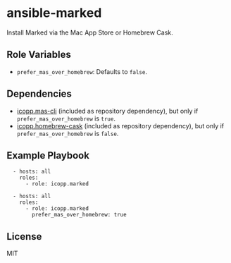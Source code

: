 # ansible-marked

Install Marked via the Mac App Store or Homebrew Cask.

## Role Variables

* `prefer_mas_over_homebrew`: Defaults to `false`.

## Dependencies

* [icopp.mas-cli](https://github.com/icopp/ansible-mas-cli) (included as repository dependency), but only if `prefer_mas_over_homebrew` is `true`.
* [icopp.homebrew-cask](https://github.com/icopp/ansible-homebrew-cask) (included as repository dependency), but only if `prefer_mas_over_homebrew` is `false`.

## Example Playbook

```
  - hosts: all
    roles:
      - role: icopp.marked
```

```
  - hosts: all
    roles:
      - role: icopp.marked
        prefer_mas_over_homebrew: true
```

## License

MIT
